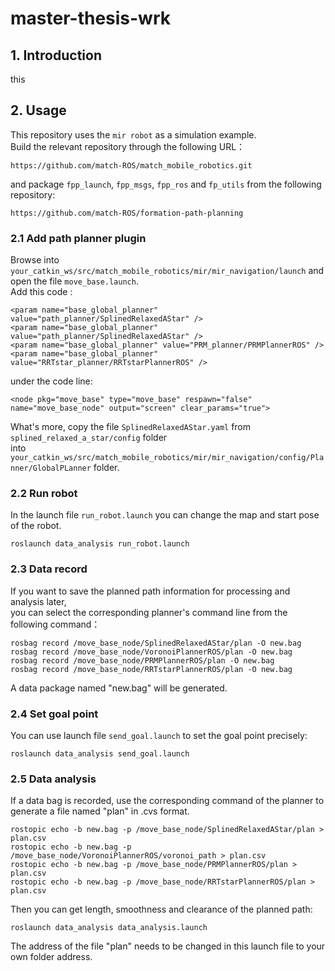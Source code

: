 # master-thesis-wrk
## 1. Introduction  
this 
## 2. Usage
This repository uses the `mir robot` as a simulation example.  
Build the relevant repository through the following URL：
```
https://github.com/match-ROS/match_mobile_robotics.git
```
and package `fpp_launch`, `fpp_msgs`, `fpp_ros` and `fp_utils` from the following repository:
```
https://github.com/match-ROS/formation-path-planning
```
### 2.1 Add path planner plugin
Browse into `your_catkin_ws/src/match_mobile_robotics/mir/mir_navigation/launch` and open the file `move_base.launch`.  
Add this code :
```
<param name="base_global_planner" value="path_planner/SplinedRelaxedAStar" />
<param name="base_global_planner" value="path_planner/SplinedRelaxedAStar" />
<param name="base_global_planner" value="PRM_planner/PRMPlannerROS" />
<param name="base_global_planner" value="RRTstar_planner/RRTstarPlannerROS" />
```
under the code line:
```
<node pkg="move_base" type="move_base" respawn="false" name="move_base_node" output="screen" clear_params="true">
```
What's more, copy the file `SplinedRelaxedAStar.yaml` from `splined_relaxed_a_star/config` folder   
into `your_catkin_ws/src/match_mobile_robotics/mir/mir_navigation/config/Planner/GlobalPLanner` folder. 
### 2.2 Run robot
In the launch file `run_robot.launch` you can change the map and start pose of the robot.  
```
roslaunch data_analysis run_robot.launch
```
### 2.3 Data record
If you want to save the planned path information for processing and analysis later,  
you can select the corresponding planner's command line from the following command：
```
rosbag record /move_base_node/SplinedRelaxedAStar/plan -O new.bag
rosbag record /move_base_node/VoronoiPlannerROS/plan -O new.bag
rosbag record /move_base_node/PRMPlannerROS/plan -O new.bag
rosbag record /move_base_node/RRTstarPlannerROS/plan -O new.bag
```
A data package named "new.bag" will be generated.
### 2.4 Set goal point
You can use launch file `send_goal.launch` to set the goal point precisely:
```
roslaunch data_analysis send_goal.launch
```
### 2.5 Data analysis
If a data bag is recorded, use the corresponding command of the planner to generate a file named "plan" in .cvs format.
```
rostopic echo -b new.bag -p /move_base_node/SplinedRelaxedAStar/plan > plan.csv
rostopic echo -b new.bag -p /move_base_node/VoronoiPlannerROS/voronoi_path > plan.csv
rostopic echo -b new.bag -p /move_base_node/PRMPlannerROS/plan > plan.csv
rostopic echo -b new.bag -p /move_base_node/RRTstarPlannerROS/plan > plan.csv
```
Then you can get length, smoothness and clearance of the planned path:
```
roslaunch data_analysis data_analysis.launch
```
The address of the file "plan" needs to be changed in this launch file to your own folder address.
